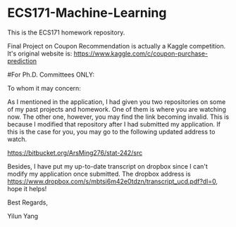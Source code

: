 # ECS171-Machine-Learning

This is the ECS171 homework repository.

Final Project on Coupon Recommendation is actually a Kaggle competition.
It's original website is:
https://www.kaggle.com/c/coupon-purchase-prediction

#For Ph.D. Committees ONLY:

To whom it may concern:

As I mentioned in the application, I had given you two repositories on some of my past projects and homework. One of them is where you are watching now. The other one, however, you may find the link becoming invalid. This is because I modified that repository after I had submitted my application. If this is the case for you, you may go to the following updated address to watch.

https://bitbucket.org/ArsMing276/stat-242/src

Besides, I have put my up-to-date transcript on dropbox since I can't modify my application once submitted. The dropbox address is https://www.dropbox.com/s/mbtsi6m42e0tdzn/transcript_ucd.pdf?dl=0, hope it helps!

Best Regards,

Yilun Yang
